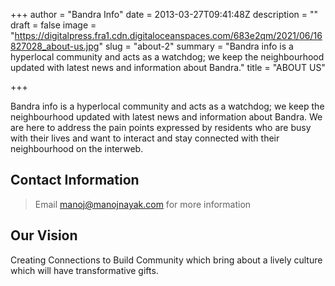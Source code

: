 +++
author = "Bandra Info"
date = 2013-03-27T09:41:48Z
description = ""
draft = false
image = "https://digitalpress.fra1.cdn.digitaloceanspaces.com/683e2qm/2021/06/16827028_about-us.jpg"
slug = "about-2"
summary = "Bandra info is a hyperlocal community and acts as a watchdog; we keep the neighbourhood updated with latest news and information about Bandra."
title = "ABOUT US"

+++


Bandra info is a hyperlocal community and acts as a watchdog; we keep the neighbourhood updated with latest news and information about Bandra. We are here to address the pain points expressed by residents who are busy with their lives and want to interact and stay connected with their neighbourhood on the interweb.

## Contact Information

> Email manoj@manojnayak.com for more information

## Our Vision

Creating Connections to Build Community which bring about a lively culture which will have transformative gifts.


